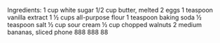 Ingredients:
1 cup white sugar
1/2 cup butter, melted
2 eggs
1 teaspoon vanilla extract
1 ½ cups all-purpose flour
1 teaspoon baking soda
½ teaspoon salt
½ cup sour cream
½ cup chopped walnuts
2 medium bananas, sliced
phone 888 888 88